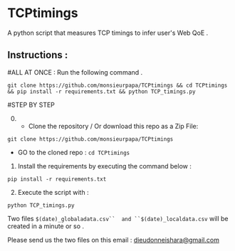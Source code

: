 # TCPtimings
A python script that measures TCP timings to infer user's Web QoE .


## Instructions :
#ALL AT ONCE :  Run the following command .

```git clone https://github.com/monsieurpapa/TCPtimings && cd TCPtimings && pip install -r requirements.txt && python TCP_timings.py```

#STEP BY STEP

0.  - Clone the repository / Or download this repo as a Zip File:

  ```git clone https://github.com/monsieurpapa/TCPtimings```
  
  - GO to the cloned repo :
  ```cd TCPtimings```

1. Install the requirements by executing the command below :

```pip install -r requirements.txt```

2. Execute the script with :

```python TCP_timings.py```


Two files ```$(date)_globaladata.csv``  and ``$(date)_localdata.csv``` will be created in a minute or so . 

Please send us the two files on this email : dieudonneishara@gmail.com
